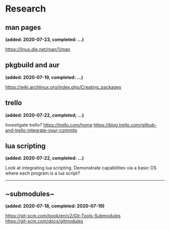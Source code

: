 # Research

## man pages
__(added: 2020-07-23, completed: ...)__

https://linux.die.net/man/1/man

## pkgbuild and aur
__(added: 2020-07-19, completed: ...)__

https://wiki.archlinux.org/index.php/Creating_packages

## trello
__(added: 2020-07-22, completed; ...)__

Investigate trello?
https://trello.com/home
https://blog.trello.com/github-and-trello-integrate-your-commits

## lua scripting
__(added: 2020-07-22, completed: ...)__

Look at integrating lua scripting.
Demonstrate capabilities via a basic OS where each program is a lua script?

---

## ~submodules~
__(added: 2020-07-18, completed: 2020-07-19)__

https://git-scm.com/book/en/v2/Git-Tools-Submodules  
https://git-scm.com/docs/gitmodules  
